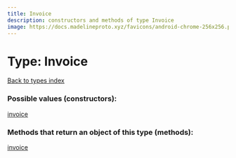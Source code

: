 ```yaml
---
title: Invoice
description: constructors and methods of type Invoice
image: https://docs.madelineproto.xyz/favicons/android-chrome-256x256.png
---
```

# Type: Invoice
[Back to types index](index.md)



### Possible values (constructors):

[invoice](../constructors/invoice.md)  



### Methods that return an object of this type (methods):



[invoice](../constructors/invoice.md)  

